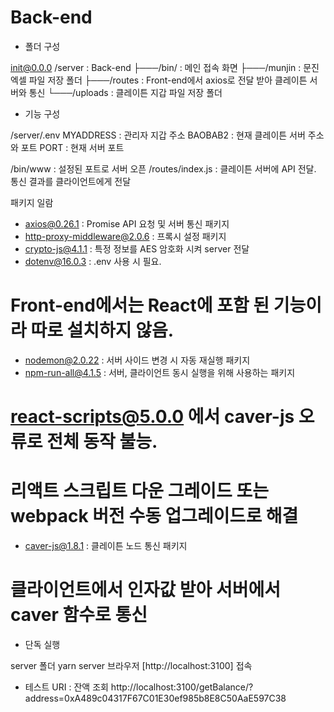 # Back-end


- 폴더 구성

init@0.0.0 /server              : Back-end
├───/bin/                       : 메인 접속 화면
├───/munjin                     : 문진 엑셀 파일 저장 폴더
├───/routes                     : Front-end에서 axios로 전달 받아 클레이튼 서버와 통신
└───/uploads                    : 클레이튼 지갑 파일 저장 폴더


- 기능 구성

/server/.env
MYADDRESS                       : 관리자 지갑 주소
BAOBAB2                         : 현재 클레이튼 서버 주소와 포트
PORT                            : 현재 서버 포트

/bin/www                        : 설정된 포트로 서버 오픈
/routes/index.js                : 클레이튼 서버에 API 전달. 통신 결과를 클라이언트에게 전달


패키지 일람

- axios@0.26.1                    : Promise API 요청 및 서버 통신 패키지
- http-proxy-middleware@2.0.6     : 프록시 설정 패키지
- crypto-js@4.1.1                 : 특정 정보를 AES 암호화 시켜 server 전달
- dotenv@16.0.3                   : .env 사용 시 필요.
# Front-end에서는 React에 포함 된 기능이라 따로 설치하지 않음.
- nodemon@2.0.22                  : 서버 사이드 변경 시 자동 재실행 패키지
- npm-run-all@4.1.5               : 서버, 클라이언트 동시 실행을 위해 사용하는 패키지
# react-scripts@5.0.0 에서 caver-js 오류로 전체 동작 불능.
# 리액트 스크립트 다운 그레이드 또는 webpack 버전 수동 업그레이드로 해결
- caver-js@1.8.1                  : 클레이튼 노드 통신 패키지
# 클라이언트에서 인자값 받아 서버에서 caver 함수로 통신


- 단독 실행

server 폴더 yarn server
브라우저 [http://localhost:3100] 접속

- 테스트 URI : 잔액 조회
http://localhost:3100/getBalance/?address=0xA489c04317F67C01E30ef985b8E8C50AaE597C38
